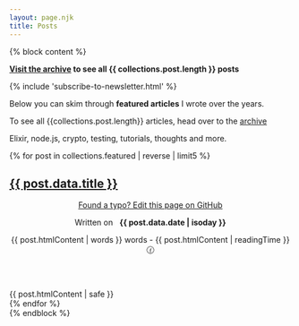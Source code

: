 ```yaml
---
layout: page.njk
title: Posts
---
```


{% block content %}

<b><a href="/archive/" class="cta">Visit the archive</a> to see all {{ collections.post.length }} posts</b>

{% include 'subscribe-to-newsletter.html' %}

<div class="alert" style="max-width: 45em">
  <p>
    Below you can skim through <b>featured articles</b> I wrote over the years.
  </p>
  <p>
    To see all {{collections.post.length}} articles, head over to the <a href="/archive">archive</a>
  </p>
  <p>
    Elixir, node.js, crypto, testing, tutorials, thoughts and more.
  </p>
</div>


<div class="posts flex flex-wrap">
{% for post in collections.featured | reverse | limit5 %}
  <article class="mt5">
    <h1 class="title {% if post.data.image %} has-image {% endif %}"  {% if post.data.image %}lazy="{{ post.data.image }}"{% endif %}><span><a href="{{ post.url }}">{{ post.data.title }}</a></span></h1>
    <header>
      <p class="no-mobile">
        <a target="_blank" rel="noreferrer" href="https://github.com/christian-fei/christian-fei.github.io/edit/master/{{ post.relativeSource }}">Found a typo? Edit this page on GitHub</a>
      </p>
      <p>
        Written on &nbsp; <b>{{ post.data.date | isoday }}</b>
      </p>
      <p>
        {{ post.htmlContent | words }} words - {{ post.htmlContent | readingTime }} 🕜
      </p>
    </header>
    <div>{{ post.htmlContent | safe }}</div>
  </article>
{% endfor %}
</div>
{% endblock %}
